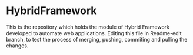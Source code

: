 # HybridFramework
This is the repository which holds the module of Hybrid Framework developed to automate web applications.
Editing this file in Readme-edit branch, to test the process of merging, pushing, commiting and pulling the changes.
